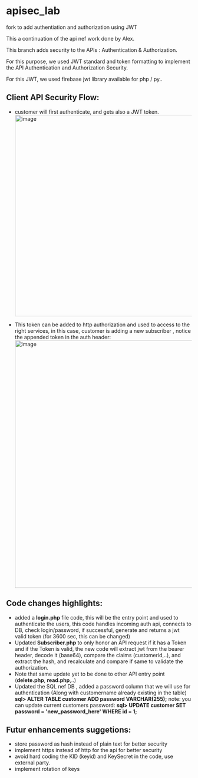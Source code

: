 # apisec_lab
fork to add authentiation and authorization using JWT

This a continuation of the api nef work done by Alex.

This branch adds security to the APIs : Authentication & Authorization.

For this purpose, we used JWT standard  and token formatting to implement the API Authentication and Authorization Security.

For this JWT, we used firebase jwt library available for php / py..


Client API Security Flow:
------------------
+ customer will first  authenticate, and gets also a JWT token.
  <img width="547" alt="image" src="https://github.com/abdessamad-elamrani/apisec_lab/assets/29716902/08f02779-f523-46d5-b138-64bce96ad7b6">


+ This token can be added to http authorization and used to access to the right services, in this case, customer is adding a new subscriber , notice the appended token in the auth header:
  <img width="673" alt="image" src="https://github.com/abdessamad-elamrani/apisec_lab/assets/29716902/7f628dea-d025-4738-ba0e-9e36e63b02af">

Code changes highlights:
------------------------
+ added a **login.php**  file code, this will be the entry point and used to authenticate the users, this code handles incoming auth api, connects to DB, check login/password,
  if successful, generate and returns a jwt valid token (for 3600 sec, this can be changed) 
+ Updated **Subscriber.php** to only honor an API request if it has a Token and if the Token is valid, the new code will extract jwt from the bearer header, decode it (base64),
 compare the claims (customerid,..), and extract the hash, and recalculate and compare if same to validate the authorization.
+ Note that same update yet to be done to other API entry point (**delete.php**, **read.php**,..)
+ Updated the SQL nef DB , added a password column that we will use for authentication (Along with customername already existing in the table)
**sql> ALTER TABLE customer ADD password VARCHAR(255);**
note: you can update current customers password:
**sql> UPDATE customer SET password = 'new_password_here' WHERE id = 1;**
  
Futur enhancements suggetions:
------------------------------
+ store password as hash instead of plain text for better security
+ implement https instead of http for the api for better security
+ avoid hard coding the KID (keyid) and KeySecret in the code, use external party.
+ implement rotation of keys



  
